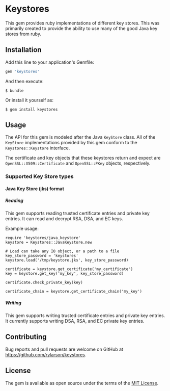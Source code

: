# Keystores

This gem provides ruby implementations of different key stores. This was primarily created to provide the ability
to use many of the good Java key stores from ruby.

## Installation

Add this line to your application's Gemfile:

```ruby
gem 'keystores'
```

And then execute:

    $ bundle

Or install it yourself as:

    $ gem install keystores

## Usage

The API for this gem is modeled after the Java `KeyStore` class. All of the `KeyStore` implementations provided by this
gem conform to the `Keystores::Keystore` interface.

The certificate and key objects that these keystores return and expect are `OpenSSL::X509::Certificate` and
`OpenSSL::PKey` objects, respectively.

### Supported Key Store types

#### Java Key Store (jks) format

##### Reading

This gem supports reading trusted certificate entries and private key entries. It can read
and decrypt RSA, DSA, and EC keys.

Example usage:

```
require 'keystores/java_keystore'
keystore = Keystores::JavaKeystore.new

# Load can take any IO object, or a path to a file
key_store_password = 'keystores'
keystore.load('/tmp/keystore.jks', key_store_password)

certificate = keystore.get_certificate('my_certificate')
key = keystore.get_key('my_key', key_store_password)

certificate.check_private_key(key)

certificate_chain = keystore.get_certificate_chain('my_key')
```

##### Writing

This gem supports writing trusted certificate entries and private key entries. It currently supports
writing DSA, RSA, and EC private key entries.

## Contributing

Bug reports and pull requests are welcome on GitHub at https://github.com/rylarson/keystores.

## License

The gem is available as open source under the terms of the [MIT License](http://opensource.org/licenses/MIT).

